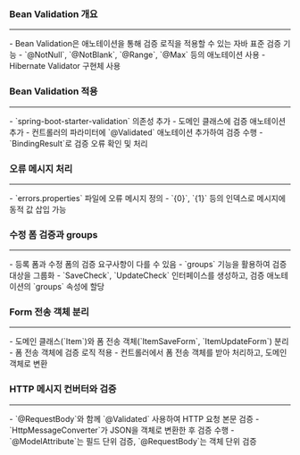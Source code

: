### Bean Validation 개요
<hr>
- Bean Validation은 애노테이션을 통해 검증 로직을 적용할 수 있는 자바 표준 검증 기능
- `@NotNull`, `@NotBlank`, `@Range`, `@Max` 등의 애노테이션 사용
- Hibernate Validator 구현체 사용

### Bean Validation 적용
<hr>
- `spring-boot-starter-validation` 의존성 추가
- 도메인 클래스에 검증 애노테이션 추가
- 컨트롤러의 파라미터에 `@Validated` 애노테이션 추가하여 검증 수행
- `BindingResult`로 검증 오류 확인 및 처리

### 오류 메시지 처리
<hr>
- `errors.properties` 파일에 오류 메시지 정의
- `{0}`, `{1}` 등의 인덱스로 메시지에 동적 값 삽입 가능

### 수정 폼 검증과 groups
<hr>
- 등록 폼과 수정 폼의 검증 요구사항이 다를 수 있음
- `groups` 기능을 활용하여 검증 대상을 그룹화
- `SaveCheck`, `UpdateCheck` 인터페이스를 생성하고, 검증 애노테이션의 `groups` 속성에 할당

### Form 전송 객체 분리
<hr>
- 도메인 클래스(`Item`)와 폼 전송 객체(`ItemSaveForm`, `ItemUpdateForm`) 분리
- 폼 전송 객체에 검증 로직 적용
- 컨트롤러에서 폼 전송 객체를 받아 처리하고, 도메인 객체로 변환

### HTTP 메시지 컨버터와 검증
<hr>
- `@RequestBody`와 함께 `@Validated` 사용하여 HTTP 요청 본문 검증
- `HttpMessageConverter`가 JSON을 객체로 변환한 후 검증 수행
- `@ModelAttribute`는 필드 단위 검증, `@RequestBody`는 객체 단위 검증
